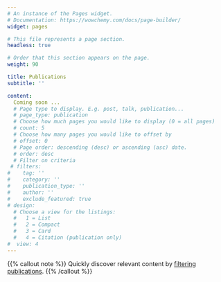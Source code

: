 ```yaml
---
# An instance of the Pages widget.
# Documentation: https://wowchemy.com/docs/page-builder/
widget: pages

# This file represents a page section.
headless: true

# Order that this section appears on the page.
weight: 90

title: Publications
subtitle: ''

content:
  Coming soon ...
  # Page type to display. E.g. post, talk, publication...
  # page_type: publication
  # Choose how much pages you would like to display (0 = all pages)
  # count: 5
  # Choose how many pages you would like to offset by
  # offset: 0
  # Page order: descending (desc) or ascending (asc) date.
  # order: desc
  # Filter on criteria
 # filters:
#    tag: ''
#    category: ''
#    publication_type: ''
#    author: ''
#    exclude_featured: true
# design:
  # Choose a view for the listings:
  #   1 = List
  #   2 = Compact
  #   3 = Card
  #   4 = Citation (publication only)
#  view: 4
---
```


{{% callout note %}}
Quickly discover relevant content by [filtering publications](./publication/).
{{% /callout %}}
